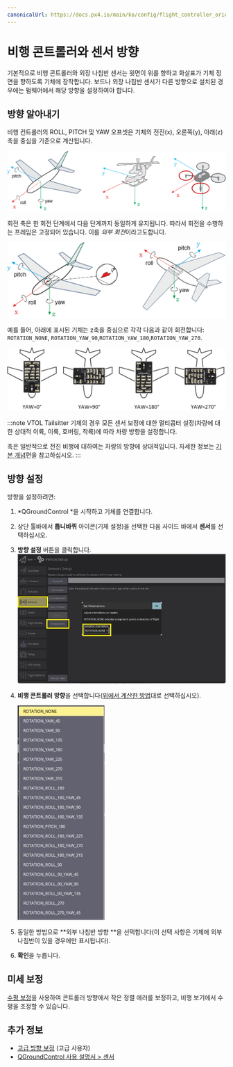 ```yaml
---
canonicalUrl: https://docs.px4.io/main/ko/config/flight_controller_orientation
---
```


# 비행 콘트롤러와 센서 방향

기본적으로 비행 콘트롤러와 외장 나침반 센서는 윗면이 위를 향하고 화살표가 기체 정면을 향하도록 기체에 장착합니다. 보드나 외장 나침반 센서가 다른 방향으로 설치된 경우에는 펌웨어에서 해당 방향을 설정하여야 합니다.

## 방향 알아내기

비행 컨트롤러의 ROLL, PITCH  및 YAW 오프셋은 기체의 전진(x), 오른쪽(y), 아래(z) 축을 중심을 기준으로 계산됩니다.

![기체 전진 방향](../../assets/concepts/frame_heading.png)

회전 축은 한 회전 단계에서 다음 단계까지 동일하게 유지됩니다. 따라서 회전을 수행하는 프레임은 고정되어 있습니다. 이를 *외부 회전*이라고도합니다.

<img src="../../assets/qgc/setup/sensor/fc_orientation_1.png" style="width: 600px;" />

예를 들어, 아래에 표시된 기체는 z축을 중심으로 각각 다음과 같이 회전합니다: `ROTATION_NONE`, `ROTATION_YAW_90`,`ROTATION_YAW_180`,`ROTATION_YAW_270`.

![Yaw 회전](../../assets/qgc/setup/sensor/yaw_rotation.png)

:::note VTOL
Tailsitter 기체의 경우 모든 센서 보정에 대한 멀티콥터 설정(차량에 대한 상대적 이륙, 이륙, 호버링, 착륙)에 따라 차량 방향을 설정합니다.

축은 일반적으로  전진 비행에 대하여는 차량의 방향에 상대적입니다. 자세한 정보는 [기본 개념](../getting_started/px4_basic_concepts.md#heading-and-directions)편을 참고하십시오. :::

## 방향 설정

방향을 설정하려면:

1. *QGroundControl *을 시작하고 기체를 연결합니다.
1. 상단 툴바에서 **톱니바퀴** 아이콘(기체 설정)을 선택한 다음 사이드 바에서 **센서**를 선택하십시오.
1. **방향 설정** 버튼을 클릭합니다. <img src="../../assets/qgc/setup/sensor/sensor_orientation_set_orientations.jpg" style="width: 600px;" />
1. **비행 콘트롤러 방향**을 선택합니다([위에서 계산한 방법](#calculating-orientation)대로 선택하십시오).

   <img src="../../assets/qgc/setup/sensor/sensor_orientation_selector_values.jpg" style="width: 200px;" />
1. 동일한 방법으로 **외부 나침반 방향 **을 선택합니다(이 선택 사항은 기체에 외부 나침반이 있을 경우에만 표시됩니다).
1. **확인**을 누릅니다.


## 미세 보정

[수평 보정](../config/level_horizon_calibration.md)을 사용하여 콘트롤러 방향에서 작은 정렬 에러를 보정하고, 비행 보기에서 수평을 조정할 수 있습니다.

## 추가 정보

* [고급 방향 보정](../advanced_config/advanced_flight_controller_orientation_leveling.md) (고급 사용자)
* [QGroundControl 사용 설명서 > 센서](https://docs.qgroundcontrol.com/en/SetupView/sensors_px4.html#flight_controller_orientation)
